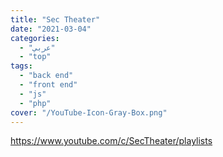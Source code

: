 ```yaml
---
title: "Sec Theater"
date: "2021-03-04"
categories:
  - "عربي"
  - "top"
tags:
  - "back end"
  - "front end"
  - "js"
  - "php"
cover: "/YouTube-Icon-Gray-Box.png"
---
```


https://www.youtube.com/c/SecTheater/playlists
